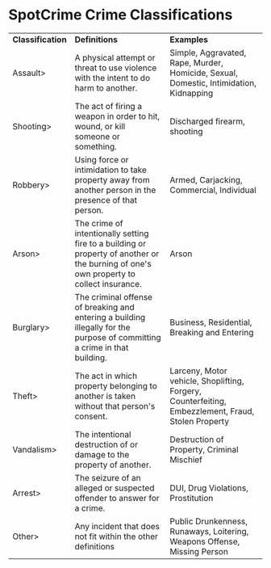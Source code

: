 SpotCrime Crime Classifications
===========================================
<table>
  <tr>
    <td width=20%><b>Classification</b></td>
    <td width=40%><b>Definitions</b></td>
    <td width=40%><b>Examples</b></td>
  </tr>
  <tr>
   <td>Assault></td>
   <td>A physical attempt or threat to use violence with the intent to do harm to another.</td>
   <td>Simple, Aggravated, Rape, Murder, Homicide, Sexual, Domestic, Intimidation, Kidnapping</td>
  </tr>
  <tr>
   <td>Shooting></td>
   <td>The act of firing a weapon in order to hit, wound, or kill someone or something.</td>
   <td>Discharged firearm, shooting</td>
  </tr>
  <tr>
   <td>Robbery></td>
   <td>Using force or intimidation to take property away from another person in the presence of that person.</td>
   <td>Armed, Carjacking, Commercial, Individual</td>
  </tr>
  <tr>
   <td>Arson></td>
   <td>The crime of intentionally setting fire to a building or property of another or the burning of one's own property to collect insurance.</td>
   <td>Arson</td>
  </tr>
  <tr>
   <td>Burglary></td>
   <td>The criminal offense of breaking and entering a building illegally for the purpose of committing a crime in that building.</td>
   <td>Business, Residential, Breaking and Entering</td>
  </tr>
  <tr>
   <td>Theft></td>
   <td>The act in which property belonging to another is taken without that person's consent.</td>
   <td>Larceny, Motor vehicle, Shoplifting, Forgery, Counterfeiting, Embezzlement, Fraud, Stolen Property</td>
  </tr>
  <tr>
   <td>Vandalism></td>
   <td>The intentional destruction of or damage to the property of another.</td>
   <td>Destruction of Property, Criminal Mischief</td>
  </tr>
  <tr>
   <td>Arrest></td>
   <td>The seizure of an alleged or suspected offender to answer for a crime.</td>
   <td>DUI, Drug Violations, Prostitution</td>
  </tr>
  <tr>
   <td>Other></td>
   <td>Any incident that does not fit within the other definitions</td>
   <td>Public Drunkenness, Runaways, Loitering, Weapons Offense, Missing Person</td>
  </tr>
</table>
